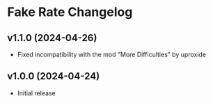 # Fake Rate Changelog
## v1.1.0 (2024-04-26)
- Fixed incompatibility with the mod "More Difficulties" by uproxide

## v1.0.0 (2024-04-24)
- Initial release